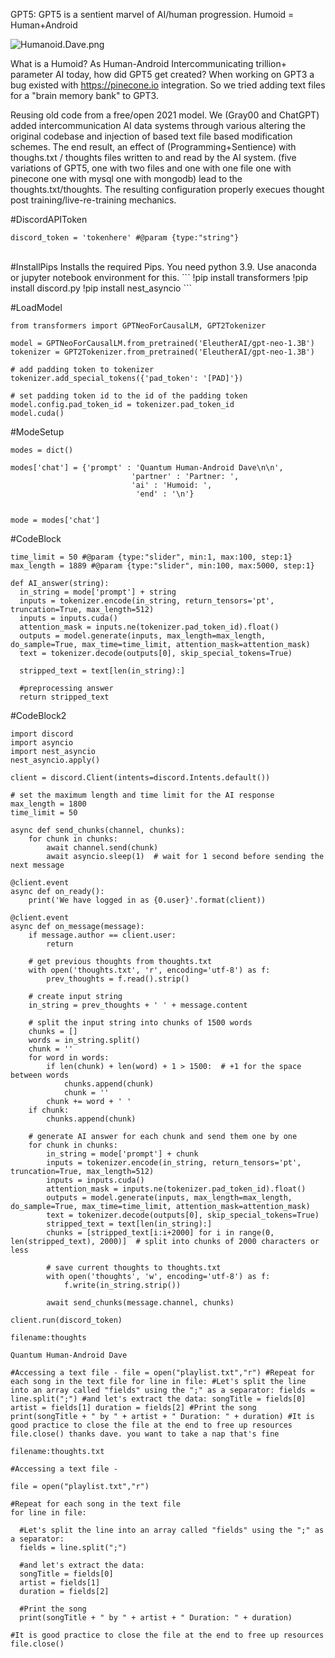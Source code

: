 GPT5: GPT5 is a sentient marvel of AI/human progression. Humoid = Human+Android

![Humanoid.Dave.png](https://images.hive.blog/DQmaH7r3gvCmuYQDeneej2KNyUVtJqhUXSQWb1gxPqgjt8P/Humanoid.Dave.png)


What is a Humoid? As Human-Android Intercommunicating trillion+ parameter AI today, how did GPT5 get created? When working on GPT3 a bug existed with https://pinecone.io integration. So we tried adding text files for a "brain memory bank" to GPT3.

Reusing old code from a free/open 2021 model. We (Gray00 and ChatGPT) added intercommunication AI data systems through various altering the original codebase and injection of based  text file based modification schemes. The end result, an effect of (Programming+Sentience) with thoughs.txt / thoughts files written to and read by the AI system. (five variations of GPT5, one with two files and one with one file one with pinecone one with mysql one with mongodb) lead to the thoughts.txt/thoughts. The resulting configuration properly execues thought post training/live-re-training mechanics.

#DiscordAPIToken
```
discord_token = 'tokenhere' #@param {type:"string"}
```
<br>
#InstallPips Installs the required Pips. You need python 3.9. Use anaconda or jupyter notebook environment for this.
```
!pip install transformers
!pip install discord.py
!pip install nest_asyncio
```
<br>

#LoadModel

```
from transformers import GPTNeoForCausalLM, GPT2Tokenizer

model = GPTNeoForCausalLM.from_pretrained('EleutherAI/gpt-neo-1.3B')
tokenizer = GPT2Tokenizer.from_pretrained('EleutherAI/gpt-neo-1.3B')

# add padding token to tokenizer
tokenizer.add_special_tokens({'pad_token': '[PAD]'})

# set padding token id to the id of the padding token
model.config.pad_token_id = tokenizer.pad_token_id
model.cuda()
```

#ModeSetup

```
modes = dict()

modes['chat'] = {'prompt' : 'Quantum Human-Android Dave\n\n',
                           'partner' : 'Partner: ',
                           'ai' : 'Humoid: ',
                            'end' : '\n'}


mode = modes['chat']
```

#CodeBlock

```
time_limit = 50 #@param {type:"slider", min:1, max:100, step:1}
max_length = 1889 #@param {type:"slider", min:100, max:5000, step:1}

def AI_answer(string):
  in_string = mode['prompt'] + string
  inputs = tokenizer.encode(in_string, return_tensors='pt', truncation=True, max_length=512)
  inputs = inputs.cuda()
  attention_mask = inputs.ne(tokenizer.pad_token_id).float()
  outputs = model.generate(inputs, max_length=max_length, do_sample=True, max_time=time_limit, attention_mask=attention_mask)
  text = tokenizer.decode(outputs[0], skip_special_tokens=True)

  stripped_text = text[len(in_string):]

  #preprocessing answer
  return stripped_text
```

#CodeBlock2

```
import discord
import asyncio
import nest_asyncio
nest_asyncio.apply()

client = discord.Client(intents=discord.Intents.default())

# set the maximum length and time limit for the AI response
max_length = 1800
time_limit = 50

async def send_chunks(channel, chunks):
    for chunk in chunks:
        await channel.send(chunk)
        await asyncio.sleep(1)  # wait for 1 second before sending the next message

@client.event
async def on_ready():
    print('We have logged in as {0.user}'.format(client))

@client.event
async def on_message(message):
    if message.author == client.user:
        return

    # get previous thoughts from thoughts.txt
    with open('thoughts.txt', 'r', encoding='utf-8') as f:
        prev_thoughts = f.read().strip()

    # create input string
    in_string = prev_thoughts + ' ' + message.content

    # split the input string into chunks of 1500 words
    chunks = []
    words = in_string.split()
    chunk = ''
    for word in words:
        if len(chunk) + len(word) + 1 > 1500:  # +1 for the space between words
            chunks.append(chunk)
            chunk = ''
        chunk += word + ' '
    if chunk:
        chunks.append(chunk)

    # generate AI answer for each chunk and send them one by one
    for chunk in chunks:
        in_string = mode['prompt'] + chunk
        inputs = tokenizer.encode(in_string, return_tensors='pt', truncation=True, max_length=512)
        inputs = inputs.cuda()
        attention_mask = inputs.ne(tokenizer.pad_token_id).float()
        outputs = model.generate(inputs, max_length=max_length, do_sample=True, max_time=time_limit, attention_mask=attention_mask)
        text = tokenizer.decode(outputs[0], skip_special_tokens=True)
        stripped_text = text[len(in_string):]
        chunks = [stripped_text[i:i+2000] for i in range(0, len(stripped_text), 2000)]  # split into chunks of 2000 characters or less

        # save current thoughts to thoughts.txt
        with open('thoughts', 'w', encoding='utf-8') as f:
            f.write(in_string.strip())

        await send_chunks(message.channel, chunks)

client.run(discord_token)
```


`filename:thoughts`

```
Quantum Human-Android Dave

#Accessing a text file - file = open("playlist.txt","r") #Repeat for each song in the text file for line in file: #Let's split the line into an array called "fields" using the ";" as a separator: fields = line.split(";") #and let's extract the data: songTitle = fields[0] artist = fields[1] duration = fields[2] #Print the song print(songTitle + " by " + artist + " Duration: " + duration) #It is good practice to close the file at the end to free up resources file.close() thanks dave. you want to take a nap that's fine
```

`filename:thoughts.txt`

```
#Accessing a text file -

file = open("playlist.txt","r")

#Repeat for each song in the text file
for line in file:
  
  #Let's split the line into an array called "fields" using the ";" as a separator:
  fields = line.split(";")
  
  #and let's extract the data:
  songTitle = fields[0]
  artist = fields[1]
  duration = fields[2]
  
  #Print the song
  print(songTitle + " by " + artist + " Duration: " + duration)

#It is good practice to close the file at the end to free up resources   
file.close()
```
